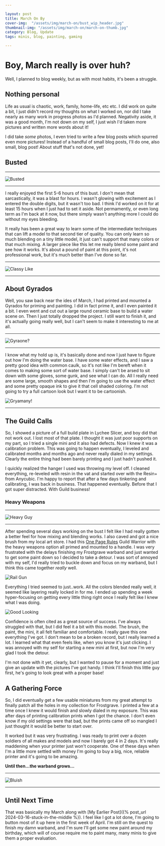 ```yaml
---

layout: post
title: March On By
cover-img:  "/assets/img/march-on/bust_wip_header.jpg"
thumbnail-img: "/assets/img/march-on/march-on-thumb.jpg"
category: Blog, Update
tags: minis, blog, painting, gaming

---
```


# Boy, March really is over huh?

Well, I planned to blog weekly, but as with most habits, it's been a struggle. 

## Nothing personal

Life as usual is chaotic, work, family, home-life, etc etc. I did work on quite a bit,  I just didn't record my thoughts on what I worked on, nor did I take nearly as many work in progress photos as I'd planned. Negativity aside, it was a good month, I'm not down on my self, I just wish I'd taken more pictures and written more words about it!

I did take *some* photos, I even tried to write a few blog posts which spurred even more pictures! Instead of a handful of small blog posts, I'll do one, also small, blog post! About stuff that's not done, yet!

## Busted

---

![Busted](/assets/img/march-on/bust_wip_cool_tone_side.jpg#border)

---

I really enjoyed the first 5-6 hours of this bust. I don't mean that sarcastically, it was a blast for hours. I wasn't glowing with excitement as I entered the double digits, but it wasn't too bad. I think I'd worked on it for at least 15 hours when I just had to set it aside. Not permamently, or even long term as I'm back at it now, but there simply wasn't anything more I could do without my eyes bleeding. 

It really has been a great way to learn some of the intermediate techniques that can lift a model to that second tier of quality. You can only learn so much blending on a tiny little model, it just can't support that many colors or that much mixing. A larger piece like this let me really blend some paint and see how it works. It's about a pound of paint at this point, it's not professional work, but it's much better than I've done so far. 

---

![Classy Like](/assets/img/march-on/march-28-blog-stacks-4.jpg#border)

---

## About Gyrados

Well, you saw back near the ides of March, I had printed and mounted a Gyrados for priming and painting. I did in fact prime it, and I even painted it a bit. I even went and cut out a large round ceramic base to build a water scene on. Then I just totally dropped the project. I still want to finish it, and it's actually going really well, but I can't seem to make it interesting to me at all. 

---

![Gyraone?](/assets/img/march-on/march-on-gyraclose.jpg#border)

---

I know what my hold up is, it's basically done and now I just have to figure out how I'm doing the water base. I have some water effects, and I saw a pretty good idea with common caulk, so it's not like I'm bereft when it comes to making some sort of water base. I simply can't be arsed to sit down with some gloves, some gunk, and see what I can do. All I really  need are some large, smooth shapes and then I'm going to use the water effect and some pretty opaque ink to give it that cell shaded coloring. I'm not going to try a full cartoon look but I want it to be cartoonish. 

![Gryamany!](/assets/img/march-on/gyrados-scramble.jpg#border)

---

## The Guild Calls

So, I showed a picture of a full build plate in Lychee Slicer, and boy did that not work out. I lost most of that plate. I thought it was just poor supports on my part, so I tried a single mini and it also had defects. Now I knew it was a calibration problem. This was going to happen eventually, I leveled and calibrated months and months ago and never really dialed in my settings. Clearly the entire thing had been barely printing and I just hadn't pushed it. 

I quickly realized the hanger I used was throwing my level off. I cleaned everything, re-leveled with resin in the vat and started over with the Resin+ from Anycubic. I'm happy to report that after a few days tinkering and calibrating, I was back in business. That happened eventually. Before that I got super distracted. With Guild business!

### Heavy Weapons

---

![Heavy Guy](/assets/img/march-on/wip-roundup--13-2.jpg#border)

---

After spending several days working on the bust I felt like I had really gotten a better feel for how mixing and blending works. I also caved and got a nice brush from my local art store. I had this [One Page Rules](https://www.myminifactory.com/object/3d-print-guild-warriors-321965) Guild Warrior with the heavy weapons option all primed and mounted to a handle. I was very frustrated with the delays finishing my Frostgrave warband and just wanted to get some paint down so I decided to take a detour. I was sort of annoyed with my self, I'd really tried to buckle down and focus on my warband, but I think this came together *really* well. 

![Rail Gun](/assets/img/march-on/march-28-blog-stacks-1-2.jpg#border)


Everything I tried seemed to just..work. All the colors blended really well, it seemed like layering really locked in for me. I ended up spending a week hyper-focusing on getting every little thing right once I really felt like I knew what I was doing. 

![Good Looking](/assets/img/march-on/wip-roundup--12-2.jpg#border)

Confidence is often cited as a great source of success. I've always struggled with that, but I did feel it a bit with this model. The brush, the paint, the mini, it all felt familiar and comfortable. I really gave this one everything I've got. I don't mean to be a broken record, but I really learned a lot. I learned what that even feels like, when you know it's just clicking. I was annoyed with my self for starting a new mini at first, but now I'm very glad I took the detour. 

I'm not done with it yet, clearly, but I wanted to pause for a moment and just give an update with the pictures I've got handy. I think I'll finish this little guy first, he's going to look great with a proper base!

## A Gathering Force

So, I did eventually get a few usable miniatures from my great attempt to finally patch all the holes in my collection for Frostgrave. I printed a few at a time once I knew it would finish and slowly dialed in my exposure. This was after days of printing calibration prints when I got the chance. I don't even know if my old settings were that bad, but the prints came off so mangled I just thought it would be better to start over. 

It worked but it was very frustrating. I was ready to print over a dozen soldiers of all makes and models and now I barely got 4 in 2 days. It's really maddening when your printer just won't cooperate. One of these days when I'm a little more settled with money I'm going to buy a big, nice, reliable printer and it's going to be amazing. 

**Until then...the warband grows...**

---

![Bluish](/assets/img/march-on/wip-roundup--01.jpg#border)

---

## Until Next Time

That was basically my March along with [My Earlier Post]({% post_url 2024-03-16-stuck-in-the-middle %}). I feel like I got a lot done, I'm going to button most of it up here in the first week of April. I'm still on the quest to finish my damn warband, and I'm sure I'll get some new paint around my birthday, which will of course require me to paint many, many minis to give them a proper evaluation. 






